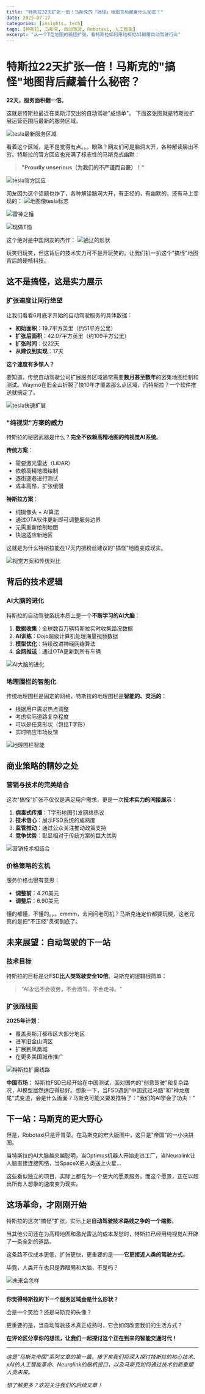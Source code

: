 ```yaml
---
title: "特斯拉22天扩张一倍！马斯克的「搞怪」地图背后藏着什么秘密？"
date: 2025-07-17
categories: [insights, tech]
tags: [特斯拉, 马斯克, 自动驾驶, Robotaxi, 人工智能]
excerpt: "从一个T型地图的搞怪扩张，看特斯拉如何用纯视觉AI颠覆自动驾驶行业"
---
```


# 特斯拉22天扩张一倍！马斯克的"搞怪"地图背后藏着什么秘密？

**22天，服务面积翻一倍。**

这就是特斯拉最近在奥斯汀交出的自动驾驶"成绩单"。
下面这张图就是特斯拉扩展运营范围后最新的服务区域。

![tesla最新服务区域](https://1drv.ms/i/c/5644dab129afda10/IQSEyYxJcf5jQbxUhvoUBjylAXfryK_NDQKcz0RAjzPcnno?width=547&height=640)

看着这个区域，是不是觉得有点。。。眼熟？网友们可是脑洞大开，各种解读层出不穷。特斯拉的官方回应也充满了标志性的马斯克式幽默：

> **"Proudly unserious（为我们的不严谨而自豪）！"**

![tesla官方回应](https://1drv.ms/i/c/5644dab129afda10/IQT0uOAXFqAMRpPU-szo-dRfAZz6sICRHMclgUEoG4_l8as?height=660)

网友因为这个话题也炸了，各种解读脑洞大开，有正经的，有幽默的，还有马上变现的：
![地图像tesla标志](https://1drv.ms/i/c/5644dab129afda10/IQR-6LSl6PWkQr5EXQbnQLo3AW6j5CkvrjXOypLsi1zhzFs?width=364&height=426)

![雷神之锤](https://1drv.ms/i/c/5644dab129afda10/IQRJpTkiZD8zToPEW5-ecPMPAduCJxQZzf4QMrQ8nqOhv-8?width=475&height=363)

![现做T恤](https://1drv.ms/i/c/5644dab129afda10/IQRO7gDuyhbdSYDBZMsIHEzqAe6KEfnBNfdmCHe9J6zszQs?width=660)

这个绝对是中国网友的杰作：
![通辽的形状](https://1drv.ms/i/c/5644dab129afda10/IQSueXaak7pkSKwH2BZMZTHFAWPcJTcF69GQDi7MehiNfs0?width=660)

玩笑归玩笑，但这背后的技术实力可不是开玩笑的。让我们扒一扒这个"搞怪"地图背后的硬核科技。

## 这不是搞怪，这是实力展示

### 扩张速度让同行绝望

让我们看看6月底才开始的自动驾驶服务的具体数据：
- **初始面积**：19.7平方英里（约51平方公里）
- **扩张后面积**：42.07平方英里（约109平方公里）
- **扩张时间**：仅22天
- **从建议到实现**：17天

**这个速度有多惊人？**

要知道，传统自动驾驶公司扩展服务区域通常需要**数月甚至数年**的密集地图绘制和测试。Waymo在旧金山折腾了快10年才覆盖那么点区域，而特斯拉？一个软件推送就搞定了。

![tesla快速扩展](https://1drv.ms/i/c/5644dab129afda10/IQRKbwi8aMADR7ZBZGL9oLXyAbr6DzjyclGXRNon97D2C8s?width=660)

### "纯视觉"方案的威力

特斯拉的秘密武器是什么？**完全不依赖高精地图的纯视觉AI系统**。

**传统方案**：
- 需要激光雷达（LiDAR）
- 依赖高精地图绘制
- 逐街逐巷进行测试
- 成本高昂，扩张缓慢

**特斯拉方案**：
- 纯摄像头 + AI算法
- 通过OTA软件更新即可调整服务边界
- 无需重新绘制地图
- 快速适应新地区

这就是为什么特斯拉能在17天内把粉丝建议的"搞怪"地图变成现实。

![视觉方案和传统对比](https://1drv.ms/i/c/5644dab129afda10/IQSauTezi_eIT59mAGVjNquIAZUVEmDzP5iJHNevEZ7MmqU)

## 背后的技术逻辑

### AI大脑的进化

特斯拉的自动驾驶系统本质上是一个**不断学习的AI大脑**：

1. **数据收集**：全球数百万辆特斯拉实时收集路况数据
2. **AI训练**：Dojo超级计算机处理海量视频数据
3. **模型优化**：持续改进神经网络算法
4. **全网推送**：通过OTA更新到所有车辆

![AI大脑的进化](https://1drv.ms/i/c/5644dab129afda10/IQQKcySzsZHVQqjJIXK4uAhFAcWoBbeKk_r5Z1ML_pN1A4Q?height=660)

### 地理围栏的智能化

传统地理围栏是固定的网格，特斯拉的地理围栏是**智能的、灵活的**：

- 根据用户需求热点调整
- 考虑实际道路复杂程度
- 可以是任意形状（包括T字形）
- 实时响应市场反馈

![地理围栏智能](https://1drv.ms/i/c/5644dab129afda10/IQSeyAxSAyYhRpeIIS5xep4FAbesWoF1-nIMHz6XoLtBVLs?height=660)

## 商业策略的精妙之处

### 营销与技术的完美结合

这次"搞怪"扩张不仅仅是满足用户需求，更是一次**技术实力的间接展示**：

1. **病毒式传播**：T字形地图引发网络热议
2. **技术信心**：展示FSD系统的成熟度
3. **监管推动**：通过公众关注推动政策支持
4. **竞争优势**：彰显相对于传统方案的巨大优势

![营销技术相结合](https://1drv.ms/i/c/5644dab129afda10/IQT62snj7BXiTo6_bDIoNcLVAUM_OiZSVLNBX_-sLoH0ZnE?height=660)

### 价格策略的玄机

服务价格也很有意思：
- **调整前**：4.20美元
- **调整后**：6.90美元

懂的都懂，不懂的。。。emmm，去问问老司机？马斯克连定价都要玩梗，这老兄真的是把"不正经"贯彻到底了。

## 未来展望：自动驾驶的下一站

### 技术目标

特斯拉的目标是让FSD**比人类驾驶安全10倍**。马斯克的逻辑很简单：

> "AI永远不会疲劳，不会酒驾，不会走神。"

### 扩张路线图

**2025年计划**：
- 覆盖奥斯汀都市区大部分地区
- 进军旧金山湾区
- 扩展到凤凰城
- 在更多美国城市推广

![特斯拉扩展线路](https://1drv.ms/i/c/5644dab129afda10/IQSI8Na5MrLfQKklUMEdRdjVAR4lgFvZ6B11JruaY7Q5m9c?width=660)

**中国市场**：
特斯拉FSD已经开始在中国测试，面对国内的"创意驾驶"和复杂路况，AI模型居然适应得挺好。想象一下，当FSD遇到"中国式过马路"和"神龙摆尾"式变道，会是什么画面？马斯克可能又要发推特了："我们的AI学会了功夫！"

## 下一站：马斯克的更大野心

但是，Robotaxi只是开胃菜。在马斯克的宏大版图中，这只是"帝国"的一小块拼图。

当特斯拉的AI大脑越来越聪明，当Optimus机器人开始走进工厂，当Neuralink让人脑直接连接网络，当SpaceX把人类送上火星...

这些看似独立的项目，实际上都在为一个更大的愿景服务。而这个愿景，正在以超出所有人想象的速度变为现实。

## 这场革命，才刚刚开始

特斯拉的这次"搞怪"扩张，实际上是**自动驾驶技术路线之争的一个缩影**。

当其他公司还在为高精地图和激光雷达的成本发愁时，特斯拉已经用纯视觉AI开辟了一条全新的道路。

这条路不仅成本更低，扩张更快，更重要的是——**它更接近人类的驾驶方式**。

毕竟，人类开车也只是靠眼睛和大脑，不是吗？

![未来会怎样](https://1drv.ms/i/c/5644dab129afda10/IQTJ2WduFp6bQJnjaP0DoScfAVl0Ib1FUtZ2NCRORaKSmCM?width=660)

---

**你觉得特斯拉的下一个服务区域会是什么形状？**

会是一个笑脸？还是马斯克的头像？

更重要的是，当自动驾驶技术真正成熟时，它会如何改变我们的生活方式？

**在评论区分享你的想法，让我们一起探讨这个正在到来的智能交通时代！**

---

*这是"马斯克帝国"系列文章的第一篇。接下来我们将深入探讨特斯拉的核心技术、xAI的人工智能革命、Neuralink的脑机接口，以及马斯克如何通过技术创新重塑人类未来。*

*想了解更多？欢迎关注我们的后续文章！*